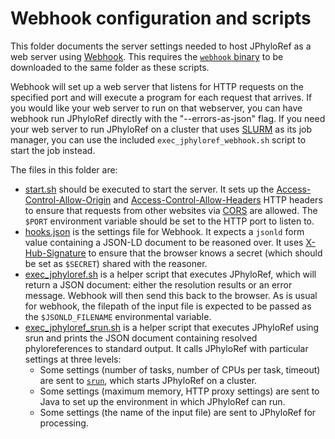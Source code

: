 # Webhook configuration and scripts

This folder documents the server settings needed to host JPhyloRef as a
web server using [Webhook](https://github.com/adnanh/webhook). This requires
the [`webhook` binary](https://github.com/adnanh/webhook/releases) to be
downloaded to the same folder as these scripts.

Webhook will set up a web server that listens for HTTP requests on the specified
port and will execute a program for each request that arrives. If you would like
your web server to run on that webserver, you can have webhook run JPhyloRef
directly with the "--errors-as-json" flag. If you need your web server to run
JPhyloRef on a cluster that uses [SLURM](https://slurm.schedmd.com/) as its
job manager, you can use the included `exec_jphyloref_webhook.sh` script to
start the job instead.

The files in this folder are:
* [start.sh](./start.sh) should be executed to start the server. It sets up the
[Access-Control-Allow-Origin](https://developer.mozilla.org/en-US/docs/Web/HTTP/Headers/Access-Control-Allow-Origin)
and
[Access-Control-Allow-Headers](https://developer.mozilla.org/en-US/docs/Web/HTTP/Headers/Access-Control-Allow-Headers)
HTTP headers to ensure that requests from other websites via
[CORS](https://en.wikipedia.org/wiki/Cross-origin_resource_sharing) are allowed. The `$PORT` environment variable should be set to the HTTP port to listen to.
* [hooks.json](./hooks.json) is the settings file for Webhook. It expects a
`jsonld` form value containing a JSON-LD document to be reasoned over. It uses
[X-Hub-Signature](https://www.npmjs.com/package/x-hub-signature) to ensure that
the browser knows a secret (which should be set as `$SECRET`) shared with the
reasoner.
* [exec_jphyloref.sh](exec_jphyloref.sh) is a helper script that executes JPhyloRef,
which will return a JSON document: either the resolution results or an error message.
Webhook will then send this back to the browser. As is usual for webhook, the filepath
of the input file is expected to be passed as the `$JSONLD_FILENAME` environmental variable.
* [exec_jphyloref_srun.sh](exec_jphyloref_srun.sh) is a helper script that
executes JPhyloRef using srun and prints the JSON document containing resolved
phyloreferences to standard output. It calls JPhyloRef with particular settings at three levels:
  * Some settings (number of tasks, number of CPUs per task, timeout) are sent to
    [`srun`](https://slurm.schedmd.com/srun.html), which starts JPhyloRef on a cluster.
  * Some settings (maximum memory, HTTP proxy settings) are sent to Java to set up
    the environment in which JPhyloRef can run.
  * Some settings (the name of the input file) are sent to JPhyloRef for processing.
